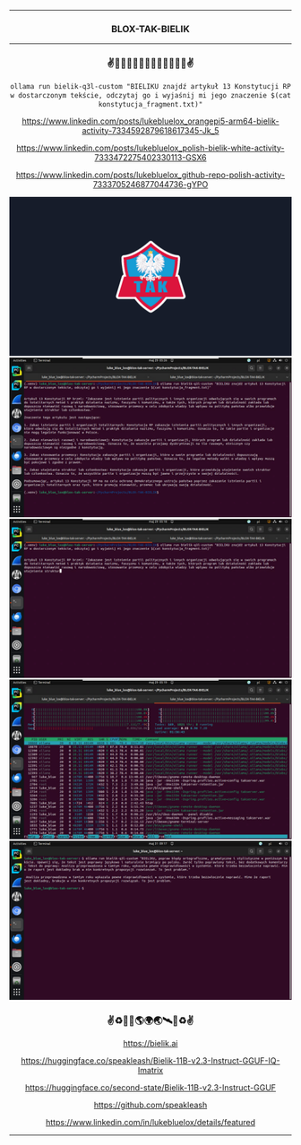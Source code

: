 <hr>

<div align="center"> 

### BLOX-TAK-BIELIK

</div> 

<hr>

<div align="center">

### ✌️🦅🇺🇸🇪🇺🇵🇱🇪🇺🇺🇸🦅✌️

```
ollama run bielik-q3l-custom "BIELIKU znajdź artykuł 13 Konstytucji RP w dostarczonym tekście, odczytaj go i wyjaśnij mi jego znaczenie $(cat konstytucja_fragment.txt)"
```

https://www.linkedin.com/posts/lukebluelox_orangepi5-arm64-bielik-activity-7334592879618617345-Jk_5

https://www.linkedin.com/posts/lukebluelox_polish-bielik-white-activity-7333472275402330113-GSX6

https://www.linkedin.com/posts/lukebluelox_github-repo-polish-activity-7333705246877044736-gYPO

<img src="BLOX-TAK_SF_WP.png" width="" height=""/>
<br>
<img src="Screenshot_from_2025-05-29_05-25-57.png" width="" height=""/>
<br>
<img src="Screenshot_from_2025-05-29_05-17-54.png" width="" height=""/>
<br>
<img src="Screenshot_from_2025-05-29_05-18-02.png" width="" height=""/>
<br>
<img src="6.png" width="" height=""/>

### ✌♻️🌌🚀🌎🌍🌏🛰🌌♻️✌

https://bielik.ai

https://huggingface.co/speakleash/Bielik-11B-v2.3-Instruct-GGUF-IQ-Imatrix

https://huggingface.co/second-state/Bielik-11B-v2.3-Instruct-GGUF

https://github.com/speakleash

https://www.linkedin.com/in/lukebluelox/details/featured

</div>

<hr>